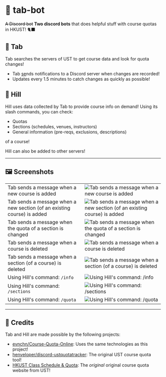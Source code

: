 # 🍄 tab-bot
~~A Discord bot~~ **Two discord bots** that does helpful stuff with course quotas in HKUST! 🐈‍⬛

## 🥁 Tab
Tab searches the servers of UST to get course data and look for quota changes!

- Tab [se](https://youtu.be/FXsGCieXm1E)nds notifications to a Discord server when changes are recorded!
- Updates every 1.5 minutes to catch changes as quickly as possible!

## 🍦 Hill
Hill uses data collected by Tab to provide course info on demand! Using its slash commands, you can check:

- Quotas
- Sections (schedules, venues, instructors)
- General information (pre-reqs, exclusions, descriptions)

of a course!

Hill can also be added to other servers!

---

## 🖼️ Screenshots
|||
| :---         | :---    |
| Tab sends a message when a new course is added | ![Tab sends a message when a new course is added](https://media.discordapp.net/attachments/958651015064854551/1079783284772450425/image.png) |
| Tab sends a message when a new section (of an existing course) is added | ![Tab sends a message when a new section (of an existing course) is added](https://media.discordapp.net/attachments/958651015064854551/1079785311741157386/image.png) |
| Tab sends a message when the quota of a section is changed | ![Tab sends a message when the quota of a section is changed](https://media.discordapp.net/attachments/958651015064854551/1079787190067933214/image.png) |
| Tab sends a message when a course is deleted | ![Tab sends a message when a course is deleted](https://media.discordapp.net/attachments/958651015064854551/1079786680099274752/image.png) |
| Tab sends a message when a section (of a course) is deleted | ![Tab sends a message when a section (of a course) is deleted](https://media.discordapp.net/attachments/958651015064854551/1079787761143386282/image.png) |
| Using Hill's command: `/info` | ![Using Hill's command: `/info`](https://media.discordapp.net/attachments/958651015064854551/1079788114622554253/image.png) |
| Using Hill's command: `/sections` | ![Using Hill's command: `/sections`](https://media.discordapp.net/attachments/958651015064854551/1079789317142097941/image.png) |
| Using Hill's command: `/quota` | ![Using Hill's command: `/quota`](https://media.discordapp.net/attachments/958651015064854551/1079791792544813155/image.png) |

---

## 🙏 Credits
Tab and Hill are made possible by the following projects:
- [evnchn/Course-Quota-Online](https://github.com/evnchn/Course-Quota-Online): Uses the same technologies as this project!
- [henveloper/discord-ustquotatracker](https://github.com/henveloper/discord-ustquotatracker): The original UST course quota tool!
- [HKUST Class Schedule & Quota](https://w5.ab.ust.hk/wcq/cgi-bin/): The *original* original course quota website from UST!